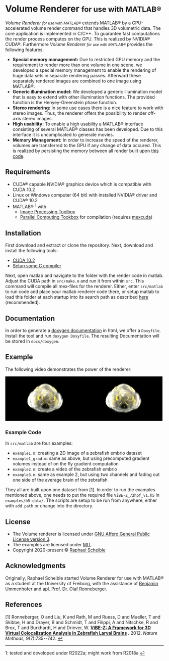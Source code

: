 # Volume Renderer <small>for use with MATLAB®</small>

_Volume Renderer <small>for use with MATLAB®</small>_ extends MATLAB® by a GPU-accelerated volume render command that handles 3D volumetric data. The core application is implemented in C/C++. To guarantee fast computations the render process computes on the GPU. This is realized by NVIDIA® CUDA®. Furthermore _Volume Renderer <small>for use with MATLAB®</small>_ provides the following features:

*   **Special memory management:** Due to restricted GPU memory and the requirement to render more than one volume in one scene, we developed a special memory management to enable the rendering of huge data sets in separate rendering passes. Afterward these separately rendered images are combined to one image using MATLAB®.
*   **Generic illumination model:** We developed a generic illumination model that is easy to extend with other illumination functions. The provided function is the Henyey-Greenstein phase function.
*   **Stereo rendering:** In some use cases there is a nice feature to work with stereo images. Thus, the renderer offers the possibility to render off-axis stereo images.
*   **High usability:** To enable a high usability a MATLAB® interface consisting of several MATLAB® classes has been developed. Due to this interface it is uncomplicated to generate movies.
*   **Memory Management:** In order to increase the speed of the renderer, volumes are transferred to the GPU if any change of data occured. This is realized by persisting the memory between all render built upon [this code](https://de.mathworks.com/matlabcentral/fileexchange/38964-example-matlab-class-wrapper-for-a-c-class).


## Requirements
* CUDA® capable NVIDIA® graphics device which is compatible with CUDA 10.2
* Linux or Windows computer (64 bit) with installed NVIDIA® driver and CUDA® 10.2
* MATLAB® <sup id="a1">[1](#f1)</sup> with
  * [Image Processing Toolbox](https://www.mathworks.com/products/image.html)
  * [Parallel Computing Tookbox](https://mathworks.com/products/parallel-computing.html) for compilation (requires [mexcuda](https://de.mathworks.com/help/parallel-computing/mexcuda.html))


## Installation
First download and extract or clone the repository. Next, download and install the following tools:
- [CUDA 10.2](https://developer.nvidia.com/cuda-downloads)
- [Setup some C compiler](https://de.mathworks.com/support/requirements/supported-compilers.html)

Next, open matlab and navigate to the folder with the render code in matlab. Adjust the CUDA path in `src/make.m` and run it from within `src`. This command will compile all mex-files for the renderer.
Either, enter `src/matlab` to run code and place your matlab renderer code there, or setup matlab to load this folder at each startup into its search path as described [here](https://de.mathworks.com/help/matlab/matlab_env/add-folders-to-matlab-search-path-at-startup.html) (recommended).


## Documentation
In order to generate a [doxygen documentation](https://doxygen.nl) in html, we offer a `Doxyfile`. Install the tool and run `doxygen Doxyfile`.
The resulting Documentation will be stored in `docs/doxygen`.

## Example
The following video demonstrates the power of the renderer:

![Demo CountPages alpha](docs/example_vr_zebra.gif)

### Example Code
In `src/matlab` are four examples:
  - `example1.m`: creating a 2D image of a zebrafish embrio dataset
  - `example1_grad.m`: same as above, but using precomputed gradient volumes instead of on the fly gradient computation
  - `example2.m`: create a video of the zebrafish embrio
  - `example3.m`: same as example 2, but using two channels and fading out one side of the average brain of the zebrafish

They all are built upon one dataset from [1]. In order to run the examples mentioned above, one needs to put the required file `ViBE-Z_72hpf_v1.h5` in `examples/h5-data/`. The scripts are setup to be run from anywhere, either with `add path` or change into the directory.

## License
- The Volume renderer is licensed under [GNU Affero General Public License version 3](https://opensource.org/licenses/AGPL-3.0).
- The examples are licensed under [MIT](https://opensource.org/licenses/MIT).
- Copyright 2020-present © [Raphael Scheible](https://raphiniert.com)

## Acknowledgments
Originally, Raphael Scheible started Volume Renderer for use with MATLAB® as a student at the University of Freiburg, with the assistance of [Benjamin Ummenhofer](http://lmb.informatik.uni-freiburg.de/people/ummenhof/) and [apl. Prof. Dr. Olaf Ronneberger](http://lmb.informatik.uni-freiburg.de/people/ronneber/).

## References
[1]  <a id="ref1"></a>Ronneberger, O and Liu, K and Rath, M and Ruess, D and Mueller, T and Skibbe, H and Drayer, B and Schmidt, T and Filippi, A and Nitschke, R and Brox, T and Burkhardt, H and Driever, W. **[ViBE-Z: A Framework for 3D Virtual Colocalization Analysis in Zebrafish Larval Brains](http://lmb.informatik.uni-freiburg.de//Publications/2012/RLSDSBB12) .** 2012. _Nature Methods,_ 9(7):735--742. [↩](#r1)

---

<a id="f1"></a>1: tested and developed under R2022a; might work from R2018a [↩](#a1)
